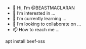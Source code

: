 - 👋 Hi, I’m @BEASTMACLARAN
- 👀 I’m interested in ...
- 🌱 I’m currently learning ...
- 💞️ I’m looking to collaborate on ...
- 📫 How to reach me ...

<!---
BEASTMACLARAN/BEASTMACLARAN is a ✨ special ✨ repository because its `README.md` (this file) appears on your GitHub profile.
You can click the Preview link to take a look at your changes.
--->apt install beef-xss

